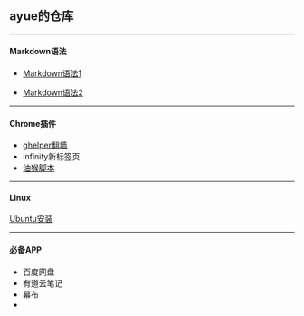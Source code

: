 ## ayue的仓库
***
#### Markdown语法
- [Markdown语法1](https://zhuanlan.zhihu.com/p/86516807)

- [Markdown语法2](https://mp.weixin.qq.com/s/67iYRvOXV6E9YxDHjjW0Gg)
***
#### Chrome插件
- [ghelper翻墙](googlehelper.net)
- infinity新标签页
- [油猴脚本](https://greasyfork.org/zh-CN)
***
#### Linux
[Ubuntu安装](https://mp.weixin.qq.com/s/vkLZ_3Jp4HdQ8PDIMYsGEw)
***
#### 必备APP
- 百度网盘
- 有道云笔记
- 幕布
- 

